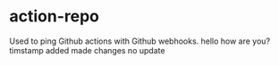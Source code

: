# action-repo
Used to ping Github actions with Github webhooks.
hello how are you?
timstamp added
made changes
no update
